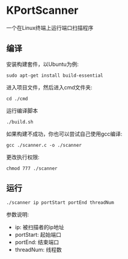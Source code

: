 # KPortScanner
一个在Linux终端上运行端口扫描程序

## 编译
安装构建套件，以Ubuntu为例:
```
sudo apt-get install build-essential
```
进入项目文件，然后进入cmd文件夹:
```
cd ./cmd
```
运行编译脚本
```
./build.sh
```
如果构建不成功，你也可以尝试自己使用gcc编译:
```
gcc ./scanner.c -o ./scanner
```
更改执行权限:
```
chmod 777 ./scanner
```

## 运行
```
./scanner ip portStart portEnd threadNum
```
参数说明:
* ip: 被扫描者的ip地址
* portStart: 起始端口
* portEnd: 结束端口
* threadNum: 线程数
